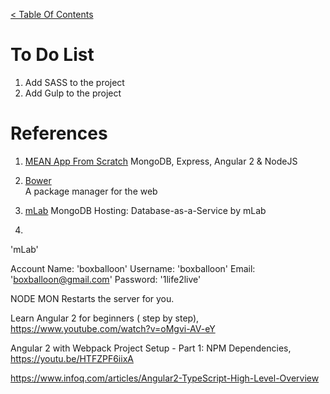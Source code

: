 [< Table Of Contents](../README.md) 


# To Do List
1. Add SASS to the project
2. Add Gulp to the project




# References

1. [MEAN App From Scratch](https://youtu.be/PFP0oXNNveg) 
   MongoDB, Express, Angular 2 & NodeJS

2. [Bower](https://bower.io/)  
   A package manager for the web

3. [mLab](https://mlab.com/)
   MongoDB Hosting: Database-as-a-Service by mLab

4. [](http://expressjs.com/)  

[](https://angularjs.org/)
[](https://nodejs.org/en/)


'mLab'

Account Name: 'boxballoon'
Username: 'boxballoon'
Email: 'boxballoon@gmail.com'
Password: '1life2live'






NODE MON
Restarts the server for you.




Learn Angular 2 for beginners ( step by step), https://www.youtube.com/watch?v=oMgvi-AV-eY

Angular 2 with Webpack Project Setup - Part 1: NPM Dependencies, https://youtu.be/HTFZPF6iixA

https://www.infoq.com/articles/Angular2-TypeScript-High-Level-Overview